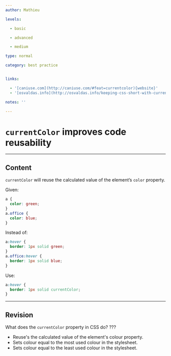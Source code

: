 ```yaml
---
author: Mathieu

levels:

  - basic

  - advanced

  - medium

type: normal

category: best practice


links:

  - '[caniuse.com](http://caniuse.com/#feat=currentcolor){website}'
  - '[osvaldas.info](http://osvaldas.info/keeping-css-short-with-currentcolor){website}'

notes: ''

---
```


# `currentColor` improves code reusability 

---
## Content

`currentColor` will reuse the calculated value of the element’s `color` property.

Given:
```css
a {
  color: green;
}
a.office {
  color: blue;
}
```

Instead of:
```css
a:hover {
  border: 1px solid green;
}
a.office:hover {
  border: 1px solid blue;
}
```
Use:
```css
a:hover {
  border: 1px solid currentColor;
}
```

---
## Revision

What does the `currentColor` property in CSS do? ???

* Reuse's the calculated value of the element's colour property.
* Sets colour equal to the most used colour in the stylesheet.
* Sets colour equal to the least used colour in the stylesheet.

